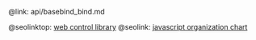 @link: api/basebind_bind.md

@seolinktop: [web control library](https://webix.com)
@seolink: [javascript organization chart](https://webix.com/widget/organogram/)